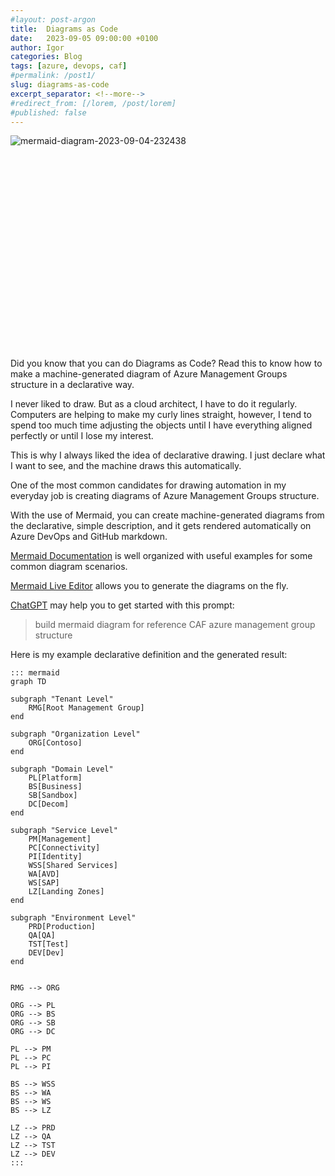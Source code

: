 ```yaml
---
#layout: post-argon
title:  Diagrams as Code
date:   2023-09-05 09:00:00 +0100
author: Igor
categories: Blog
tags: [azure, devops, caf]
#permalink: /post1/
slug: diagrams-as-code
excerpt_separator: <!--more-->
#redirect_from: [/lorem, /post/lorem]
#published: false
---
```


![mermaid-diagram-2023-09-04-232438](https://github.com/iromanovsky/irom.info/assets/15823576/480e2b26-a85a-40d7-b7b9-bf0b1f0e7743)<svg aria-roledescription="flowchart-v2" role="graphics-document document" viewBox="-8 -8 983.1875 633.5" style="max-width: 100%;" xmlns="http://www.w3.org/2000/svg" width="100%" id="graph-div" height="100%" xmlns:xlink="http://www.w3.org/1999/xlink"><style>@import url("https://cdnjs.cloudflare.com/ajax/libs/font-awesome/6.2.0/css/all.min.css");'</style><style>#graph-div{font-family:"trebuchet ms",verdana,arial,sans-serif;font-size:12px;fill:#333;}#graph-div .error-icon{fill:hsl(60, 90%, 100%);}#graph-div .error-text{fill:rgb(0, 0, 0);stroke:rgb(0, 0, 0);}#graph-div .edge-thickness-normal{stroke-width:2px;}#graph-div .edge-thickness-thick{stroke-width:3.5px;}#graph-div .edge-pattern-solid{stroke-dasharray:0;}#graph-div .edge-pattern-dashed{stroke-dasharray:3;}#graph-div .edge-pattern-dotted{stroke-dasharray:2;}#graph-div .marker{fill:#0b0b0b;stroke:#0b0b0b;}#graph-div .marker.cross{stroke:#0b0b0b;}#graph-div svg{font-family:"trebuchet ms",verdana,arial,sans-serif;font-size:12px;}#graph-div .label{font-family:"trebuchet ms",verdana,arial,sans-serif;color:#333;}#graph-div .cluster-label text{fill:rgb(0, 0, 0);}#graph-div .cluster-label span,#graph-div p{color:rgb(0, 0, 0);}#graph-div .label text,#graph-div span,#graph-div p{fill:#333;color:#333;}#graph-div .node rect,#graph-div .node circle,#graph-div .node ellipse,#graph-div .node polygon,#graph-div .node path{fill:#ECECFE;stroke:#BCBCFB;stroke-width:1px;}#graph-div .flowchart-label text{text-anchor:middle;}#graph-div .node .label{text-align:center;}#graph-div .node.clickable{cursor:pointer;}#graph-div .arrowheadPath{fill:#0b0b0b;}#graph-div .edgePath .path{stroke:#0b0b0b;stroke-width:2.0px;}#graph-div .flowchart-link{stroke:#0b0b0b;fill:none;}#graph-div .edgeLabel{background-color:#E9E9F1;text-align:center;}#graph-div .edgeLabel rect{opacity:0.5;background-color:#E9E9F1;fill:#E9E9F1;}#graph-div .labelBkg{background-color:rgba(233, 233, 241, 0.5);}#graph-div .cluster rect{fill:hsl(60, 90%, 100%);stroke:hsl(60, 50%, 90%);stroke-width:1px;}#graph-div .cluster text{fill:rgb(0, 0, 0);}#graph-div .cluster span,#graph-div p{color:rgb(0, 0, 0);}#graph-div div.mermaidTooltip{position:absolute;text-align:center;max-width:200px;padding:2px;font-family:"trebuchet ms",verdana,arial,sans-serif;font-size:12px;background:hsl(60, 90%, 100%);border:1px solid hsl(60, 50%, 90%);border-radius:2px;pointer-events:none;z-index:100;}#graph-div .flowchartTitleText{text-anchor:middle;font-size:18px;fill:#333;}#graph-div :root{--mermaid-font-family:"trebuchet ms",verdana,arial,sans-serif;}</style><g><marker orient="auto" markerHeight="12" markerWidth="12" markerUnits="userSpaceOnUse" refY="5" refX="10" viewBox="0 0 10 10" class="marker flowchart" id="flowchart-pointEnd"><path style="stroke-width: 1; stroke-dasharray: 1, 0;" class="arrowMarkerPath" d="M 0 0 L 10 5 L 0 10 z"></path></marker><marker orient="auto" markerHeight="12" markerWidth="12" markerUnits="userSpaceOnUse" refY="5" refX="0" viewBox="0 0 10 10" class="marker flowchart" id="flowchart-pointStart"><path style="stroke-width: 1; stroke-dasharray: 1, 0;" class="arrowMarkerPath" d="M 0 5 L 10 10 L 10 0 z"></path></marker><marker orient="auto" markerHeight="11" markerWidth="11" markerUnits="userSpaceOnUse" refY="5" refX="11" viewBox="0 0 10 10" class="marker flowchart" id="flowchart-circleEnd"><circle style="stroke-width: 1; stroke-dasharray: 1, 0;" class="arrowMarkerPath" r="5" cy="5" cx="5"></circle></marker><marker orient="auto" markerHeight="11" markerWidth="11" markerUnits="userSpaceOnUse" refY="5" refX="-1" viewBox="0 0 10 10" class="marker flowchart" id="flowchart-circleStart"><circle style="stroke-width: 1; stroke-dasharray: 1, 0;" class="arrowMarkerPath" r="5" cy="5" cx="5"></circle></marker><marker orient="auto" markerHeight="11" markerWidth="11" markerUnits="userSpaceOnUse" refY="5.2" refX="12" viewBox="0 0 11 11" class="marker cross flowchart" id="flowchart-crossEnd"><path style="stroke-width: 2; stroke-dasharray: 1, 0;" class="arrowMarkerPath" d="M 1,1 l 9,9 M 10,1 l -9,9"></path></marker><marker orient="auto" markerHeight="11" markerWidth="11" markerUnits="userSpaceOnUse" refY="5.2" refX="-1" viewBox="0 0 11 11" class="marker cross flowchart" id="flowchart-crossStart"><path style="stroke-width: 2; stroke-dasharray: 1, 0;" class="arrowMarkerPath" d="M 1,1 l 9,9 M 10,1 l -9,9"></path></marker><g class="root"><g class="clusters"><g id="subGraph4" class="cluster default flowchart-label"><rect height="83.5" width="398.0703125" y="534" x="569.1171875" ry="0" rx="0" style=""></rect><g transform="translate(718.45703125, 534)" class="cluster-label"><foreignObject height="18" width="99.390625"><div style="display: inline-block; white-space: nowrap;" xmlns="http://www.w3.org/1999/xhtml"><span class="nodeLabel">Environment Level</span></div></foreignObject></g></g><g id="subGraph3" class="cluster default flowchart-label"><rect height="83.5" width="934.015625" y="400.5" x="0" ry="0" rx="0" style=""></rect><g transform="translate(430.98828125, 400.5)" class="cluster-label"><foreignObject height="18" width="72.0390625"><div style="display: inline-block; white-space: nowrap;" xmlns="http://www.w3.org/1999/xhtml"><span class="nodeLabel">Service Level</span></div></foreignObject></g></g><g id="subGraph2" class="cluster default flowchart-label"><rect height="83.5" width="841.3671875" y="267" x="37.5234375" ry="0" rx="0" style=""></rect><g transform="translate(421.51953125, 267)" class="cluster-label"><foreignObject height="18" width="73.375"><div style="display: inline-block; white-space: nowrap;" xmlns="http://www.w3.org/1999/xhtml"><span class="nodeLabel">Domain Level</span></div></foreignObject></g></g><g id="subGraph1" class="cluster default flowchart-label"><rect height="83.5" width="713.763671875" y="133.5" x="146.04296875" ry="0" rx="0" style=""></rect><g transform="translate(452.8935546875, 133.5)" class="cluster-label"><foreignObject height="18" width="100.0625"><div style="display: inline-block; white-space: nowrap;" xmlns="http://www.w3.org/1999/xhtml"><span class="nodeLabel">Organization Level</span></div></foreignObject></g></g><g id="subGraph0" class="cluster default flowchart-label"><rect height="83.5" width="220.4140625" y="0" x="567.3125" ry="0" rx="0" style=""></rect><g transform="translate(643.4921875, 0)" class="cluster-label"><foreignObject height="18" width="68.0546875"><div style="display: inline-block; white-space: nowrap;" xmlns="http://www.w3.org/1999/xhtml"><span class="nodeLabel">Tenant Level</span></div></foreignObject></g></g></g><g class="edgePaths"><path marker-end="url(#flowchart-pointEnd)" style="fill:none;" class="edge-thickness-normal edge-pattern-solid flowchart-link LS-RMG LE-ORG" id="L-RMG-ORG-0" d="M677.51953125,58.5L677.51953125,62.666666666666664C677.51953125,66.83333333333333,677.51953125,75.16666666666667,677.51953125,83.5C677.51953125,91.83333333333333,677.51953125,100.16666666666667,677.51953125,108.5C677.51953125,116.83333333333333,677.51953125,125.16666666666667,677.51953125,133.5C677.51953125,141.83333333333334,677.51953125,150.16666666666666,677.51953125,154.33333333333334L677.51953125,158.5"></path><path marker-end="url(#flowchart-pointEnd)" style="fill:none;" class="edge-thickness-normal edge-pattern-solid flowchart-link LS-ORG LE-PL" id="L-ORG-PL-0" d="M647.671875,177.78550167702554L570.7337239583334,184.32125139752125C493.7955729166667,190.85700111801702,339.9192708333333,203.9285005590085,262.9811197916667,214.6309169461709C186.04296875,225.33333333333334,186.04296875,233.66666666666666,186.04296875,242C186.04296875,250.33333333333334,186.04296875,258.6666666666667,186.04296875,267C186.04296875,275.3333333333333,186.04296875,283.6666666666667,186.04296875,287.8333333333333L186.04296875,292"></path><path marker-end="url(#flowchart-pointEnd)" style="fill:none;" class="edge-thickness-normal edge-pattern-solid flowchart-link LS-ORG LE-BS" id="L-ORG-BS-0" d="M647.671875,190.65970679161433L639.1686197916666,195.0497556596786C630.6653645833334,199.4398045277429,613.6588541666666,208.21990226387143,605.1555989583334,216.7766177986024C596.65234375,225.33333333333334,596.65234375,233.66666666666666,596.65234375,242C596.65234375,250.33333333333334,596.65234375,258.6666666666667,596.65234375,267C596.65234375,275.3333333333333,596.65234375,283.6666666666667,596.65234375,287.8333333333333L596.65234375,292"></path><path marker-end="url(#flowchart-pointEnd)" style="fill:none;" class="edge-thickness-normal edge-pattern-solid flowchart-link LS-ORG LE-SB" id="L-ORG-SB-0" d="M690.425243263473,192L693.6356193862275,196.16666666666666C696.845995508982,200.33333333333334,703.266747754491,208.66666666666666,706.4771238772455,217C709.6875,225.33333333333334,709.6875,233.66666666666666,709.6875,242C709.6875,250.33333333333334,709.6875,258.6666666666667,709.6875,267C709.6875,275.3333333333333,709.6875,283.6666666666667,709.6875,287.8333333333333L709.6875,292"></path><path marker-end="url(#flowchart-pointEnd)" style="fill:none;" class="edge-thickness-normal edge-pattern-solid flowchart-link LS-ORG LE-DC" id="L-ORG-DC-0" d="M707.3671875,184.15969836614997L725.703125,189.63308197179163C744.0390625,195.10646557743334,780.7109375,206.05323278871666,799.046875,215.693283061025C817.3828125,225.33333333333334,817.3828125,233.66666666666666,817.3828125,242C817.3828125,250.33333333333334,817.3828125,258.6666666666667,817.3828125,267C817.3828125,275.3333333333333,817.3828125,283.6666666666667,817.3828125,287.8333333333333L817.3828125,292"></path><path marker-end="url(#flowchart-pointEnd)" style="fill:none;" class="edge-thickness-normal edge-pattern-solid flowchart-link LS-PL LE-PM" id="L-PL-PM-0" d="M156.203125,320.230085310104L143.08984375,325.2750710917533C129.9765625,330.3200568734027,103.75,340.41002843670134,90.63671875,349.6216808850174C77.5234375,358.8333333333333,77.5234375,367.1666666666667,77.5234375,375.5C77.5234375,383.8333333333333,77.5234375,392.1666666666667,77.5234375,400.5C77.5234375,408.8333333333333,77.5234375,417.1666666666667,77.5234375,421.3333333333333L77.5234375,425.5"></path><path marker-end="url(#flowchart-pointEnd)" style="fill:none;" class="edge-thickness-normal edge-pattern-solid flowchart-link LS-PL LE-PC" id="L-PL-PC-0" d="M195.74693581586826,325.5L198.16085797155688,329.6666666666667C200.5747801272455,333.8333333333333,205.40262443862275,342.1666666666667,207.81654659431138,350.5C210.23046875,358.8333333333333,210.23046875,367.1666666666667,210.23046875,375.5C210.23046875,383.8333333333333,210.23046875,392.1666666666667,210.23046875,400.5C210.23046875,408.8333333333333,210.23046875,417.1666666666667,210.23046875,421.3333333333333L210.23046875,425.5"></path><path marker-end="url(#flowchart-pointEnd)" style="fill:none;" class="edge-thickness-normal edge-pattern-solid flowchart-link LS-PL LE-PI" id="L-PL-PI-0" d="M215.8828125,317.57187015932726L234.44596354166666,323.0598917994394C253.00911458333334,328.5479134395515,290.1354166666667,339.52395671977575,308.6985677083333,349.17864502655453C327.26171875,358.8333333333333,327.26171875,367.1666666666667,327.26171875,375.5C327.26171875,383.8333333333333,327.26171875,392.1666666666667,327.26171875,400.5C327.26171875,408.8333333333333,327.26171875,417.1666666666667,327.26171875,421.3333333333333L327.26171875,425.5"></path><path marker-end="url(#flowchart-pointEnd)" style="fill:none;" class="edge-thickness-normal edge-pattern-solid flowchart-link LS-BS LE-WSS" id="L-BS-WSS-0" d="M564.8046875,318.1787623611534L546.609375,323.5656353009612C528.4140625,328.95250824076896,492.0234375,339.72625412038445,473.828125,349.27979372685894C455.6328125,358.8333333333333,455.6328125,367.1666666666667,455.6328125,375.5C455.6328125,383.8333333333333,455.6328125,392.1666666666667,455.6328125,400.5C455.6328125,408.8333333333333,455.6328125,417.1666666666667,455.6328125,421.3333333333333L455.6328125,425.5"></path><path marker-end="url(#flowchart-pointEnd)" style="fill:none;" class="edge-thickness-normal edge-pattern-solid flowchart-link LS-BS LE-WA" id="L-BS-WA-0" d="M588.587645022455,325.5L586.5815010603792,329.6666666666667C584.5753570983034,333.8333333333333,580.5630691741517,342.1666666666667,578.5569252120758,350.5C576.55078125,358.8333333333333,576.55078125,367.1666666666667,576.55078125,375.5C576.55078125,383.8333333333333,576.55078125,392.1666666666667,576.55078125,400.5C576.55078125,408.8333333333333,576.55078125,417.1666666666667,576.55078125,421.3333333333333L576.55078125,425.5"></path><path marker-end="url(#flowchart-pointEnd)" style="fill:none;" class="edge-thickness-normal edge-pattern-solid flowchart-link LS-BS LE-WS" id="L-BS-WS-0" d="M624.2550523952095,325.5L631.1213978293413,329.6666666666667C637.987743263473,333.8333333333333,651.7204341317365,342.1666666666667,658.5867795658683,350.5C665.453125,358.8333333333333,665.453125,367.1666666666667,665.453125,375.5C665.453125,383.8333333333333,665.453125,392.1666666666667,665.453125,400.5C665.453125,408.8333333333333,665.453125,417.1666666666667,665.453125,421.3333333333333L665.453125,425.5"></path><path marker-end="url(#flowchart-pointEnd)" style="fill:none;" class="edge-thickness-normal edge-pattern-solid flowchart-link LS-BS LE-LZ" id="L-BS-LZ-0" d="M628.5,315.80942344584435L654.5836588541666,321.5911862048703C680.6673177083334,327.37294896389625,732.8346354166666,338.9364744819481,758.9182942708334,348.88490390764076C785.001953125,358.8333333333333,785.001953125,367.1666666666667,785.001953125,375.5C785.001953125,383.8333333333333,785.001953125,392.1666666666667,785.001953125,400.5C785.001953125,408.8333333333333,785.001953125,417.1666666666667,785.001953125,421.3333333333333L785.001953125,425.5"></path><path marker-end="url(#flowchart-pointEnd)" style="fill:none;" class="edge-thickness-normal edge-pattern-solid flowchart-link LS-LZ LE-PRD" id="L-LZ-PRD-0" d="M737.802734375,455.8685530134305L721.5530598958334,460.55712751119216C705.3033854166666,465.2457020089537,672.8040364583334,474.62285100447684,656.5543619791666,483.4780921689051C640.3046875,492.3333333333333,640.3046875,500.6666666666667,640.3046875,509C640.3046875,517.3333333333334,640.3046875,525.6666666666666,640.3046875,534C640.3046875,542.3333333333334,640.3046875,550.6666666666666,640.3046875,554.8333333333334L640.3046875,559"></path><path marker-end="url(#flowchart-pointEnd)" style="fill:none;" class="edge-thickness-normal edge-pattern-solid flowchart-link LS-LZ LE-QA" id="L-LZ-QA-0" d="M768.0160928143713,459L763.7907544286427,463.1666666666667C759.5654160429143,467.3333333333333,751.1147392714571,475.6666666666667,746.8894008857286,484C742.6640625,492.3333333333333,742.6640625,500.6666666666667,742.6640625,509C742.6640625,517.3333333333334,742.6640625,525.6666666666666,742.6640625,534C742.6640625,542.3333333333334,742.6640625,550.6666666666666,742.6640625,554.8333333333334L742.6640625,559"></path><path marker-end="url(#flowchart-pointEnd)" style="fill:none;" class="edge-thickness-normal edge-pattern-solid flowchart-link LS-LZ LE-TST" id="L-LZ-TST-0" d="M801.9878134356287,459L806.2131518213573,463.1666666666667C810.4384902070857,467.3333333333333,818.8891669785429,475.6666666666667,823.1145053642714,484C827.33984375,492.3333333333333,827.33984375,500.6666666666667,827.33984375,509C827.33984375,517.3333333333334,827.33984375,525.6666666666666,827.33984375,534C827.33984375,542.3333333333334,827.33984375,550.6666666666666,827.33984375,554.8333333333334L827.33984375,559"></path><path marker-end="url(#flowchart-pointEnd)" style="fill:none;" class="edge-thickness-normal edge-pattern-solid flowchart-link LS-LZ LE-DEV" id="L-LZ-DEV-0" d="M832.201171875,457.5240973431232L845.8369140625,461.93674778593595C859.47265625,466.34939822874884,886.744140625,475.1746991143744,900.3798828125,483.75401622385385C914.015625,492.3333333333333,914.015625,500.6666666666667,914.015625,509C914.015625,517.3333333333334,914.015625,525.6666666666666,914.015625,534C914.015625,542.3333333333334,914.015625,550.6666666666666,914.015625,554.8333333333334L914.015625,559"></path></g><g class="edgeLabels"><g class="edgeLabel"><g transform="translate(0, 0)" class="label"><foreignObject height="0" width="0"><div style="display: inline-block; white-space: nowrap;" xmlns="http://www.w3.org/1999/xhtml"><span class="edgeLabel"></span></div></foreignObject></g></g><g class="edgeLabel"><g transform="translate(0, 0)" class="label"><foreignObject height="0" width="0"><div style="display: inline-block; white-space: nowrap;" xmlns="http://www.w3.org/1999/xhtml"><span class="edgeLabel"></span></div></foreignObject></g></g><g class="edgeLabel"><g transform="translate(0, 0)" class="label"><foreignObject height="0" width="0"><div style="display: inline-block; white-space: nowrap;" xmlns="http://www.w3.org/1999/xhtml"><span class="edgeLabel"></span></div></foreignObject></g></g><g class="edgeLabel"><g transform="translate(0, 0)" class="label"><foreignObject height="0" width="0"><div style="display: inline-block; white-space: nowrap;" xmlns="http://www.w3.org/1999/xhtml"><span class="edgeLabel"></span></div></foreignObject></g></g><g class="edgeLabel"><g transform="translate(0, 0)" class="label"><foreignObject height="0" width="0"><div style="display: inline-block; white-space: nowrap;" xmlns="http://www.w3.org/1999/xhtml"><span class="edgeLabel"></span></div></foreignObject></g></g><g class="edgeLabel"><g transform="translate(0, 0)" class="label"><foreignObject height="0" width="0"><div style="display: inline-block; white-space: nowrap;" xmlns="http://www.w3.org/1999/xhtml"><span class="edgeLabel"></span></div></foreignObject></g></g><g class="edgeLabel"><g transform="translate(0, 0)" class="label"><foreignObject height="0" width="0"><div style="display: inline-block; white-space: nowrap;" xmlns="http://www.w3.org/1999/xhtml"><span class="edgeLabel"></span></div></foreignObject></g></g><g class="edgeLabel"><g transform="translate(0, 0)" class="label"><foreignObject height="0" width="0"><div style="display: inline-block; white-space: nowrap;" xmlns="http://www.w3.org/1999/xhtml"><span class="edgeLabel"></span></div></foreignObject></g></g><g class="edgeLabel"><g transform="translate(0, 0)" class="label"><foreignObject height="0" width="0"><div style="display: inline-block; white-space: nowrap;" xmlns="http://www.w3.org/1999/xhtml"><span class="edgeLabel"></span></div></foreignObject></g></g><g class="edgeLabel"><g transform="translate(0, 0)" class="label"><foreignObject height="0" width="0"><div style="display: inline-block; white-space: nowrap;" xmlns="http://www.w3.org/1999/xhtml"><span class="edgeLabel"></span></div></foreignObject></g></g><g class="edgeLabel"><g transform="translate(0, 0)" class="label"><foreignObject height="0" width="0"><div style="display: inline-block; white-space: nowrap;" xmlns="http://www.w3.org/1999/xhtml"><span class="edgeLabel"></span></div></foreignObject></g></g><g class="edgeLabel"><g transform="translate(0, 0)" class="label"><foreignObject height="0" width="0"><div style="display: inline-block; white-space: nowrap;" xmlns="http://www.w3.org/1999/xhtml"><span class="edgeLabel"></span></div></foreignObject></g></g><g class="edgeLabel"><g transform="translate(0, 0)" class="label"><foreignObject height="0" width="0"><div style="display: inline-block; white-space: nowrap;" xmlns="http://www.w3.org/1999/xhtml"><span class="edgeLabel"></span></div></foreignObject></g></g><g class="edgeLabel"><g transform="translate(0, 0)" class="label"><foreignObject height="0" width="0"><div style="display: inline-block; white-space: nowrap;" xmlns="http://www.w3.org/1999/xhtml"><span class="edgeLabel"></span></div></foreignObject></g></g><g class="edgeLabel"><g transform="translate(0, 0)" class="label"><foreignObject height="0" width="0"><div style="display: inline-block; white-space: nowrap;" xmlns="http://www.w3.org/1999/xhtml"><span class="edgeLabel"></span></div></foreignObject></g></g><g class="edgeLabel"><g transform="translate(0, 0)" class="label"><foreignObject height="0" width="0"><div style="display: inline-block; white-space: nowrap;" xmlns="http://www.w3.org/1999/xhtml"><span class="edgeLabel"></span></div></foreignObject></g></g></g><g class="nodes"><g transform="translate(640.3046875, 575.75)" id="flowchart-PRD-13" class="node default default flowchart-label"><rect height="33.5" width="72.375" y="-16.75" x="-36.1875" ry="0" rx="0" style="" class="basic label-container"></rect><g transform="translate(-28.6875, -9.25)" style="" class="label"><rect></rect><foreignObject height="18.5" width="57.375"><div style="display: inline-block; white-space: nowrap;" xmlns="http://www.w3.org/1999/xhtml"><span class="nodeLabel">Production</span></div></foreignObject></g></g><g transform="translate(742.6640625, 575.75)" id="flowchart-QA-14" class="node default default flowchart-label"><rect height="33.5" width="32.34375" y="-16.75" x="-16.171875" ry="0" rx="0" style="" class="basic label-container"></rect><g transform="translate(-8.671875, -9.25)" style="" class="label"><rect></rect><foreignObject height="18.5" width="17.34375"><div style="display: inline-block; white-space: nowrap;" xmlns="http://www.w3.org/1999/xhtml"><span class="nodeLabel">QA</span></div></foreignObject></g></g><g transform="translate(827.33984375, 575.75)" id="flowchart-TST-15" class="node default default flowchart-label"><rect height="33.5" width="37.0078125" y="-16.75" x="-18.50390625" ry="0" rx="0" style="" class="basic label-container"></rect><g transform="translate(-11.00390625, -9.25)" style="" class="label"><rect></rect><foreignObject height="18.5" width="22.0078125"><div style="display: inline-block; white-space: nowrap;" xmlns="http://www.w3.org/1999/xhtml"><span class="nodeLabel">Test</span></div></foreignObject></g></g><g transform="translate(914.015625, 575.75)" id="flowchart-DEV-16" class="node default default flowchart-label"><rect height="33.5" width="36.34375" y="-16.75" x="-18.171875" ry="0" rx="0" style="" class="basic label-container"></rect><g transform="translate(-10.671875, -9.25)" style="" class="label"><rect></rect><foreignObject height="18.5" width="21.34375"><div style="display: inline-block; white-space: nowrap;" xmlns="http://www.w3.org/1999/xhtml"><span class="nodeLabel">Dev</span></div></foreignObject></g></g><g transform="translate(77.5234375, 442.25)" id="flowchart-PM-6" class="node default default flowchart-label"><rect height="33.5" width="85.046875" y="-16.75" x="-42.5234375" ry="0" rx="0" style="" class="basic label-container"></rect><g transform="translate(-35.0234375, -9.25)" style="" class="label"><rect></rect><foreignObject height="18.5" width="70.046875"><div style="display: inline-block; white-space: nowrap;" xmlns="http://www.w3.org/1999/xhtml"><span class="nodeLabel">Management</span></div></foreignObject></g></g><g transform="translate(210.23046875, 442.25)" id="flowchart-PC-7" class="node default default flowchart-label"><rect height="33.5" width="80.3671875" y="-16.75" x="-40.18359375" ry="0" rx="0" style="" class="basic label-container"></rect><g transform="translate(-32.68359375, -9.25)" style="" class="label"><rect></rect><foreignObject height="18.5" width="65.3671875"><div style="display: inline-block; white-space: nowrap;" xmlns="http://www.w3.org/1999/xhtml"><span class="nodeLabel">Connectivity</span></div></foreignObject></g></g><g transform="translate(327.26171875, 442.25)" id="flowchart-PI-8" class="node default default flowchart-label"><rect height="33.5" width="53.6953125" y="-16.75" x="-26.84765625" ry="0" rx="0" style="" class="basic label-container"></rect><g transform="translate(-19.34765625, -9.25)" style="" class="label"><rect></rect><foreignObject height="18.5" width="38.6953125"><div style="display: inline-block; white-space: nowrap;" xmlns="http://www.w3.org/1999/xhtml"><span class="nodeLabel">Identity</span></div></foreignObject></g></g><g transform="translate(455.6328125, 442.25)" id="flowchart-WSS-9" class="node default default flowchart-label"><rect height="33.5" width="103.046875" y="-16.75" x="-51.5234375" ry="0" rx="0" style="" class="basic label-container"></rect><g transform="translate(-44.0234375, -9.25)" style="" class="label"><rect></rect><foreignObject height="18.5" width="88.046875"><div style="display: inline-block; white-space: nowrap;" xmlns="http://www.w3.org/1999/xhtml"><span class="nodeLabel">Shared Services</span></div></foreignObject></g></g><g transform="translate(576.55078125, 442.25)" id="flowchart-WA-10" class="node default default flowchart-label"><rect height="33.5" width="38.7890625" y="-16.75" x="-19.39453125" ry="0" rx="0" style="" class="basic label-container"></rect><g transform="translate(-11.89453125, -9.25)" style="" class="label"><rect></rect><foreignObject height="18.5" width="23.7890625"><div style="display: inline-block; white-space: nowrap;" xmlns="http://www.w3.org/1999/xhtml"><span class="nodeLabel">AVD</span></div></foreignObject></g></g><g transform="translate(665.453125, 442.25)" id="flowchart-WS-11" class="node default default flowchart-label"><rect height="33.5" width="39.015625" y="-16.75" x="-19.5078125" ry="0" rx="0" style="" class="basic label-container"></rect><g transform="translate(-12.0078125, -9.25)" style="" class="label"><rect></rect><foreignObject height="18.5" width="24.015625"><div style="display: inline-block; white-space: nowrap;" xmlns="http://www.w3.org/1999/xhtml"><span class="nodeLabel">SAP</span></div></foreignObject></g></g><g transform="translate(785.001953125, 442.25)" id="flowchart-LZ-12" class="node default default flowchart-label"><rect height="33.5" width="94.3984375" y="-16.75" x="-47.19921875" ry="0" rx="0" style="" class="basic label-container"></rect><g transform="translate(-39.69921875, -9.25)" style="" class="label"><rect></rect><foreignObject height="18.5" width="79.3984375"><div style="display: inline-block; white-space: nowrap;" xmlns="http://www.w3.org/1999/xhtml"><span class="nodeLabel">Landing Zones</span></div></foreignObject></g></g><g transform="translate(186.04296875, 308.75)" id="flowchart-PL-2" class="node default default flowchart-label"><rect height="33.5" width="59.6796875" y="-16.75" x="-29.83984375" ry="0" rx="0" style="" class="basic label-container"></rect><g transform="translate(-22.33984375, -9.25)" style="" class="label"><rect></rect><foreignObject height="18.5" width="44.6796875"><div style="display: inline-block; white-space: nowrap;" xmlns="http://www.w3.org/1999/xhtml"><span class="nodeLabel">Platform</span></div></foreignObject></g></g><g transform="translate(596.65234375, 308.75)" id="flowchart-BS-3" class="node default default flowchart-label"><rect height="33.5" width="63.6953125" y="-16.75" x="-31.84765625" ry="0" rx="0" style="" class="basic label-container"></rect><g transform="translate(-24.34765625, -9.25)" style="" class="label"><rect></rect><foreignObject height="18.5" width="48.6953125"><div style="display: inline-block; white-space: nowrap;" xmlns="http://www.w3.org/1999/xhtml"><span class="nodeLabel">Business</span></div></foreignObject></g></g><g transform="translate(709.6875, 308.75)" id="flowchart-SB-4" class="node default default flowchart-label"><rect height="33.5" width="62.375" y="-16.75" x="-31.1875" ry="0" rx="0" style="" class="basic label-container"></rect><g transform="translate(-23.6875, -9.25)" style="" class="label"><rect></rect><foreignObject height="18.5" width="47.375"><div style="display: inline-block; white-space: nowrap;" xmlns="http://www.w3.org/1999/xhtml"><span class="nodeLabel">Sandbox</span></div></foreignObject></g></g><g transform="translate(817.3828125, 308.75)" id="flowchart-DC-5" class="node default default flowchart-label"><rect height="33.5" width="53.015625" y="-16.75" x="-26.5078125" ry="0" rx="0" style="" class="basic label-container"></rect><g transform="translate(-19.0078125, -9.25)" style="" class="label"><rect></rect><foreignObject height="18.5" width="38.015625"><div style="display: inline-block; white-space: nowrap;" xmlns="http://www.w3.org/1999/xhtml"><span class="nodeLabel">Decom</span></div></foreignObject></g></g><g transform="translate(677.51953125, 175.25)" id="flowchart-ORG-1" class="node default default flowchart-label"><rect height="33.5" width="59.6953125" y="-16.75" x="-29.84765625" ry="0" rx="0" style="" class="basic label-container"></rect><g transform="translate(-22.34765625, -9.25)" style="" class="label"><rect></rect><foreignObject height="18.5" width="44.6953125"><div style="display: inline-block; white-space: nowrap;" xmlns="http://www.w3.org/1999/xhtml"><span class="nodeLabel">Contoso</span></div></foreignObject></g></g><g transform="translate(677.51953125, 41.75)" id="flowchart-RMG-0" class="node default default flowchart-label"><rect height="33.5" width="150.4140625" y="-16.75" x="-75.20703125" ry="0" rx="0" style="" class="basic label-container"></rect><g transform="translate(-67.70703125, -9.25)" style="" class="label"><rect></rect><foreignObject height="18.5" width="135.4140625"><div style="display: inline-block; white-space: nowrap;" xmlns="http://www.w3.org/1999/xhtml"><span class="nodeLabel">Root Management Group</span></div></foreignObject></g></g></g></g></g></svg>


Did you know that you can do Diagrams as Code? Read this to know how to make a machine-generated diagram of Azure Management Groups structure in a declarative way.

<!--more-->

I never liked to draw. But as a cloud architect, I have to do it regularly. Computers are helping to make my curly lines straight, however, I tend to spend too much time adjusting the objects until I have everything aligned perfectly or until I lose my interest.

This is why I always liked the idea of declarative drawing. I just declare what I want to see, and the machine draws this automatically.

One of the most common candidates for drawing automation in my everyday job is creating diagrams of Azure Management Groups structure.

With the use of Mermaid, you can create machine-generated diagrams from the declarative, simple description, and it gets rendered automatically on Azure DevOps and GitHub markdown.


[Mermaid Documentation](https://mermaid.js.org/intro/n00b-gettingStarted.html) is well organized with useful examples for some common diagram scenarios. 

[Mermaid Live Editor](https://mermaid.live/) allows you to generate the diagrams on the fly.

[ChatGPT](https://chat.openai.com/) may help you to get started with this prompt:

> build mermaid diagram for reference CAF azure management group structure

Here is my example declarative definition and the generated result:

```
::: mermaid
graph TD

subgraph "Tenant Level"
    RMG[Root Management Group]
end

subgraph "Organization Level"
    ORG[Contoso]
end

subgraph "Domain Level"
    PL[Platform]
    BS[Business]
    SB[Sandbox]
    DC[Decom]
end

subgraph "Service Level"
    PM[Management]
    PC[Connectivity]
    PI[Identity]
    WSS[Shared Services]
    WA[AVD]
    WS[SAP]
    LZ[Landing Zones]
end

subgraph "Environment Level"
    PRD[Production]
    QA[QA]
    TST[Test]
    DEV[Dev]
end


RMG --> ORG

ORG --> PL
ORG --> BS
ORG --> SB
ORG --> DC

PL --> PM
PL --> PC
PL --> PI

BS --> WSS
BS --> WA
BS --> WS
BS --> LZ

LZ --> PRD
LZ --> QA
LZ --> TST
LZ --> DEV
:::
```

